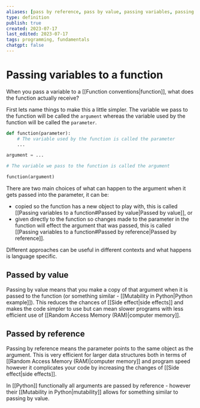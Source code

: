 ```yaml
---
aliases: [pass by reference, pass by value, passing variables, passing variables to a function, passed by reference, passed by value]
type: definition
publish: true
created: 2023-07-17
last_edited: 2023-07-17
tags: programming, fundamentals
chatgpt: false
---
```

# Passing variables to a function

When you pass a variable to a [[Function conventions|function]], what does the function actually receive?

First lets name things to make this a little simpler. The variable we pass to the function will be called the `argument` whereas the variable used by the function will be called the `parameter`.

```python
def function(parameter):
	# The variable used by the function is called the parameter
	...

argument = ...

# The variable we pass to the function is called the argument

function(argument)
```

There are two main choices of what can happen to the argument when it gets passed into the parameter, it can be:

- copied so the function has a new object to play with, this is called [[Passing variables to a function#Passed by value|Passed by value]], or
- given directly to the function so changes made to the parameter in the function will effect the argument that was passed, this is called [[Passing variables to a function#Passed by reference|Passed by reference]].

Different approaches can be useful in different contexts and what happens is language specific.

## Passed by value

Passing by value means that you make a copy of that argument when it is passed to the function (or something similar - [[Mutability in Python|Python example]]). This reduces the chances of [[Side effect|side effects]] and makes the code simpler to use but can mean slower programs with less efficient use of [[Random Access Memory (RAM)|computer memory]].

## Passed by reference

Passing by reference means the parameter points to the same object as the argument. This is very efficient for larger data structures both in terms of [[Random Access Memory (RAM)|computer memory]] and program speed however it complicates your code by increasing the changes of [[Side effect|side effects]]. 

In [[Python]] functionally all arguments are passed by reference - however their [[Mutability in Python|mutability]] allows for something similar to passing by value.